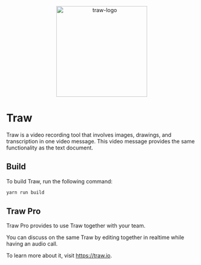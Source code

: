 <p align="center">
<img src="./docs/img/logo.png" alt="traw-logo" style="width:240px;" />
</p>

# Traw
Traw is a video recording tool that involves images, drawings, and transcription in one video message. This video message provides the same functionality as the text document.

## Build
To build Traw, run the following command:

```bash
yarn run build
```

## Traw Pro
Traw Pro provides to use Traw together with your team. 

You can discuss on the same Traw by editing together in realtime while having an audio call.

To learn more about it, visit https://traw.io.
